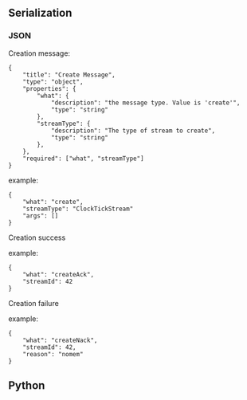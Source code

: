 
## Serialization

### JSON

Creation message:

    {
        "title": "Create Message",
        "type": "object",
        "properties": {
            "what": {
                "description": "the message type. Value is 'create'",
                "type": "string"
            },
            "streamType": {
                "description": "The type of stream to create",
                "type": "string"
            },
        },
        "required": ["what", "streamType"]
    }

example:

    {
        "what": "create",
        "streamType": "ClockTickStream"
        "args": []
    }

Creation success

example:

    {
        "what": "createAck",
        "streamId": 42
    }

Creation failure

example:

    {
        "what": "createNack",
        "streamId": 42,
        "reason": "nomem"
    }

## Python
